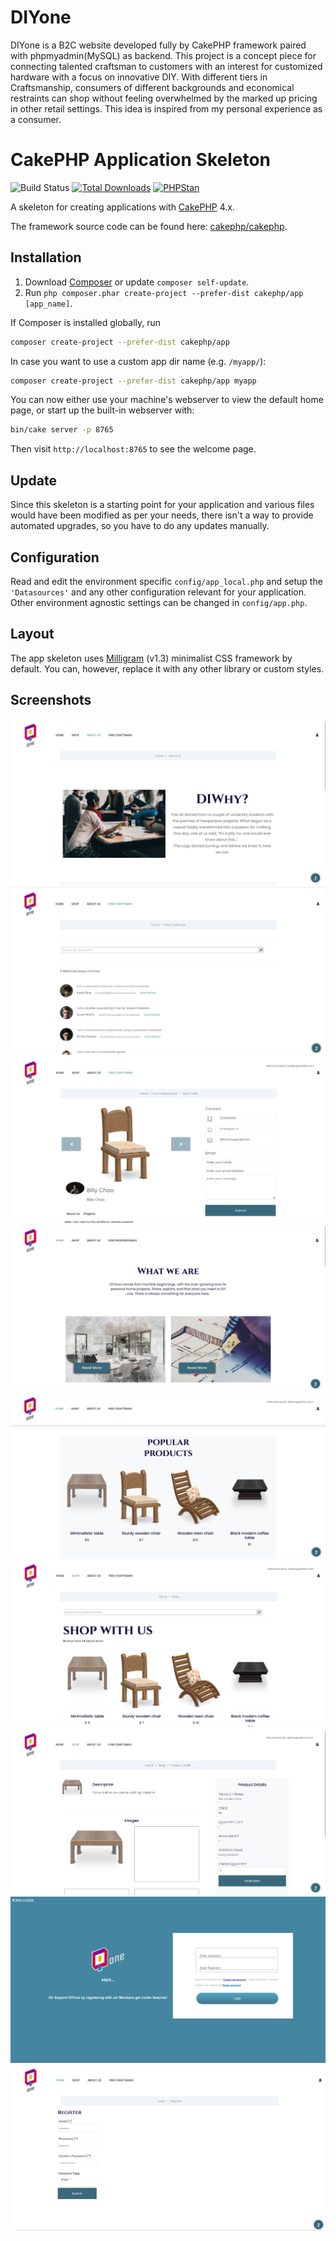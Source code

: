 # DIYone

DIYone is a B2C website developed fully by CakePHP framework paired with phpmyadmin(MySQL) as backend. This project is a concept piece for connecting talented craftsman to customers with an interest for customized hardware with a focus on innovative DIY. With different tiers in Craftsmanship, consumers of different backgrounds and economical restraints can shop without feeling overwhelmed by the marked up pricing in other retail settings. This idea is inspired from my personal experience as a consumer. 

# CakePHP Application Skeleton

![Build Status](https://github.com/cakephp/app/actions/workflows/ci.yml/badge.svg?branch=master)
[![Total Downloads](https://img.shields.io/packagist/dt/cakephp/app.svg?style=flat-square)](https://packagist.org/packages/cakephp/app)
[![PHPStan](https://img.shields.io/badge/PHPStan-level%207-brightgreen.svg?style=flat-square)](https://github.com/phpstan/phpstan)

A skeleton for creating applications with [CakePHP](https://cakephp.org) 4.x.

The framework source code can be found here: [cakephp/cakephp](https://github.com/cakephp/cakephp).

## Installation

1. Download [Composer](https://getcomposer.org/doc/00-intro.md) or update `composer self-update`.
2. Run `php composer.phar create-project --prefer-dist cakephp/app [app_name]`.

If Composer is installed globally, run

```bash
composer create-project --prefer-dist cakephp/app
```

In case you want to use a custom app dir name (e.g. `/myapp/`):

```bash
composer create-project --prefer-dist cakephp/app myapp
```

You can now either use your machine's webserver to view the default home page, or start
up the built-in webserver with:

```bash
bin/cake server -p 8765
```

Then visit `http://localhost:8765` to see the welcome page.

## Update

Since this skeleton is a starting point for your application and various files
would have been modified as per your needs, there isn't a way to provide
automated upgrades, so you have to do any updates manually.

## Configuration

Read and edit the environment specific `config/app_local.php` and setup the 
`'Datasources'` and any other configuration relevant for your application.
Other environment agnostic settings can be changed in `config/app.php`.

## Layout

The app skeleton uses [Milligram](https://milligram.io/) (v1.3) minimalist CSS
framework by default. You can, however, replace it with any other library or
custom styles.

## Screenshots

![alt text](https://github.com/shorntheshrimp/B2CwebsitewithCRM/blob/main/Screenshots/aboutus.png?raw=true)
![alt text](https://github.com/shorntheshrimp/B2CwebsitewithCRM/blob/main/Screenshots/craftsman_1.png?raw=true)
![alt text](https://github.com/shorntheshrimp/B2CwebsitewithCRM/blob/main/Screenshots/craftsman_2.png?raw=true)
![alt text](https://github.com/shorntheshrimp/B2CwebsitewithCRM/blob/main/Screenshots/homepage_1.png?raw=true)
![alt text](https://github.com/shorntheshrimp/B2CwebsitewithCRM/blob/main/Screenshots/homepage_2.png?raw=true)
![alt text](https://github.com/shorntheshrimp/B2CwebsitewithCRM/blob/main/Screenshots/shop_1.png?raw=true)
![alt text](https://github.com/shorntheshrimp/B2CwebsitewithCRM/blob/main/Screenshots/shop_2.png?raw=true)
![alt text](https://github.com/shorntheshrimp/B2CwebsitewithCRM/blob/main/Screenshots/login.png?raw=true)
![alt text](https://github.com/shorntheshrimp/B2CwebsitewithCRM/blob/main/Screenshots/register.png?raw=true)